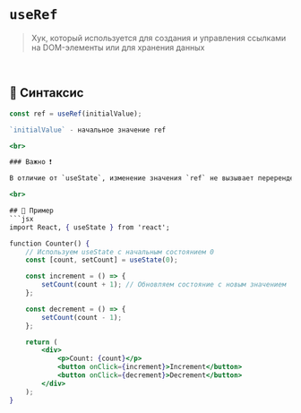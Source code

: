 # `useRef`
> Хук, который используется для создания и управления ссылками на DOM-элементы или для хранения данных

<br>

## 🚩 Синтаксис
```jsx
const ref = useRef(initialValue);

`initialValue` - начальное значение ref

<br>

### Важно ❗

В отличие от `useState`, изменение значения `ref` не вызывает перерендеринг компонента

<br>

## 🚩 Пример
```jsx
import React, { useState } from 'react';

function Counter() {
    // Используем useState с начальным состоянием 0
    const [count, setCount] = useState(0);

    const increment = () => {
        setCount(count + 1); // Обновляем состояние с новым значением
    };

    const decrement = () => {
        setCount(count - 1);
    };

    return (
        <div>
            <p>Count: {count}</p>
            <button onClick={increment}>Increment</button>
            <button onClick={decrement}>Decrement</button>
        </div>
    );
}

```
